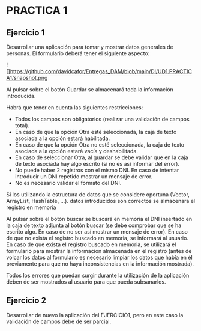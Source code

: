# PRACTICA 1

## Ejercicio 1

Desarrollar una aplicación para tomar y mostrar datos generales de personas. El formulario deberá tener el siguiente aspecto:

![]https://github.com/davidcafor/Entregas_DAM/blob/main/DI/UD1.PRACTICA1/snapshot.png

Al pulsar sobre el botón Guardar se almacenará toda la información introducida.

Habrá que tener en cuenta las siguientes restricciones:

* Todos los campos son obligatorios (realizar una validación de campos total).
* En caso de que la opción Otra esté seleccionada, la caja de texto asociada a la opción estará habilitada.
* En caso de que la opción Otra no esté seleccionada, la caja de texto asociada a la opción estará vacía y deshabilitada.
* En caso de seleccionar Otra, al guardar se debe validar que en la caja de texto asociada hay algo escrito (si no es así informar del error).
* No puede haber 2 registros con el mismo DNI. En caso de intentar introducir un DNI repetido mostrar un mensaje de error.
* No es necesario validar el formato del DNI.

Si los utilizando la estructura de datos que se considere oportuna (Vector, ArrayList, HashTable, ...).
datos introducidos son correctos se almacenara el registro en memoria

Al pulsar sobre el botón buscar se buscará en memoria el DNI insertado en la caja de texto adjunta al botón buscar (se debe comprobar que se ha escrito
algo. En caso de no ser así mostrar un mensaje de error). En caso de que no
exista el registro buscado en memoria, se informará al usuario. En caso de que exista el registro buscado en memoria, se utilizará el formulario para mostrar la información almacenada en el registro (antes de volcar los datos al formulario es necesario limpiar los datos que había en él previamente para que no haya inconsistencias en la información mostrada).

Todos los errores que puedan surgir durante la utilización de la aplicación deben de ser mostrados al usuario para que pueda subsanarlos.

## Ejercicio 2

Desarrollar de nuevo la aplicación del EJERCICIO1, pero en este caso la validación de campos debe de ser parcial.
